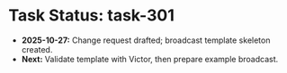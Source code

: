 # Task Status: task-301

- **2025-10-27:** Change request drafted; broadcast template skeleton created.
- **Next:** Validate template with Victor, then prepare example broadcast.
